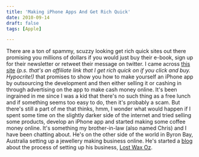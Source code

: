 ```yaml
---
title: 'Making iPhone Apps And Get Rich Quick'
date: 2010-09-14
draft: false
tags: [Apple]

---
```


There are a ton of spammy, scuzzy looking get rich quick sites out there promising you millions of dollars if you would just buy their e-book, sign up for their newsletter or retweet their message on twitter. I came across [this site](http://d6c4e5feqj1b2-49v7gkm4plsj.hop.clickbank.net/) _(p.s. that's an affiliate link that I get rich quick on if you click and buy. Hypocrite!)_ that promises to show you how to make yourself an iPhone app by outsourcing the development and then either selling it or cashing in through advertising on the app to make cash money online. It's been ingrained in me since I was a kid that there's no such thing as a free lunch and if something seems too easy to do, then it's probably a scam. But there's still a part of me that thinks, hmm, I wonder what would happen if I spent some time on the slightly darker side of the internet and tried selling some products, develop an iPhone app and started making some coffee money online. It's something my brother-in-law (also named Chris) and I have been chatting about. He's on the other side of the world in Byron Bay, Australia setting up a jewellery making business online. He's started a [blog](http://mixedmetalworkshop.com/) about the process of setting up his business, [Lost Wax Oz](http://lostwaxoz.com/jewellery-2/).
